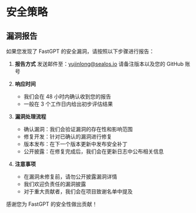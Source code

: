 # 安全策略

## 漏洞报告

如果您发现了 FastGPT 的安全漏洞，请按照以下步骤进行报告：

1. **报告方式**
   发送邮件至：yujinlong@sealos.io
   请备注版本以及您的 GitHub 账号

3. **响应时间**
   - 我们会在 48 小时内确认收到您的报告
   - 一般在 3 个工作日内给出初步评估结果

4. **漏洞处理流程**
   - 确认漏洞：我们会验证漏洞的存在性和影响范围
   - 修复开发：针对已确认的漏洞进行修复
   - 版本发布：在下一个版本更新中发布安全补丁
   - 公开披露：在修复完成后，我们会在更新日志中公布相关信息

5. **注意事项**
   - 在漏洞未修复前，请勿公开披露漏洞详情
   - 我们欢迎负责任的漏洞披露
   - 对于重大贡献者，我们会在项目致谢名单中提及

感谢您为 FastGPT 的安全性做出贡献！
